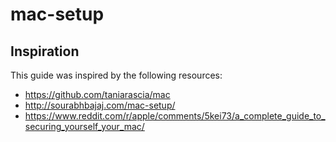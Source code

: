 # mac-setup

## Inspiration
This guide was inspired by the following resources:
+ https://github.com/taniarascia/mac
+ http://sourabhbajaj.com/mac-setup/
+ https://www.reddit.com/r/apple/comments/5kei73/a_complete_guide_to_securing_yourself_your_mac/
